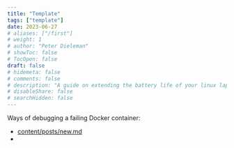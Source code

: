 ```yaml
---
title: "Template"
tags: ["template"]
date: 2023-06-27
# aliases: ["/first"]
# weight: 1
# author: "Peter Dieleman"
# showToc: false
# TocOpen: false
draft: false
# hidemeta: false
# comments: false
# description: "A guide on extending the battery life of your linux laptop"
# disableShare: false
# searchHidden: false
---
```


Ways of debugging a failing Docker container:

- [content/posts/new.md]()
- []()
